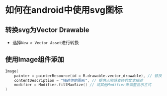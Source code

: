 # 如何在android中使用svg图标

## 转换svg为Vector Drawable

- 选择`New > Vector Asset`进行转换

## 使用Image组件添加
```kotlin
Image(
    painter = painterResource(id = R.drawable.vector_drawable), // 替换为你的资源ID
    contentDescription = "描述你的图形", // 提供无障碍支持的文本描述
    modifier = Modifier.fillMaxSize() // 或其他Modifier来调整显示方式
)
```